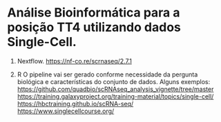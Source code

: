 # Análise Bioinformática para a posição TT4 utilizando dados Single-Cell.
1. Nextflow.
https://nf-co.re/scrnaseq/2.7.1

2. R
O pipeline vai ser gerado conforme necessidade da pergunta biológica e características do conjunto de dados.
Alguns exemplos:
https://github.com/quadbio/scRNAseq_analysis_vignette/tree/master
https://training.galaxyproject.org/training-material/topics/single-cell/
https://hbctraining.github.io/scRNA-seq/
https://www.singlecellcourse.org/


